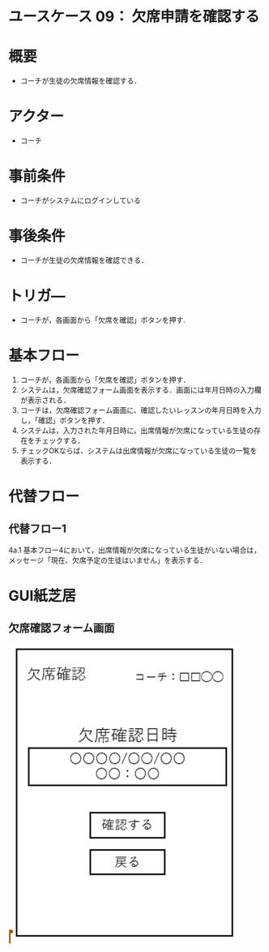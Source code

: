 # ユースケース 09： 欠席申請を確認する
# 概要
- コーチが生徒の欠席情報を確認する．

# アクター
- コーチ
# 事前条件
- コーチがシステムにログインしている
# 事後条件
- コーチが生徒の欠席情報を確認できる．
# トリガ―
- コーチが，各画面から「欠席を確認」ボタンを押す.
# 基本フロー
1. コーチが，各画面から「欠席を確認」ボタンを押す．
1. システムは，欠席確認フォーム画面を表示する．画面には年月日時の入力欄が表示される．
1. コーチは，欠席確認フォーム画面に、確認したいレッスンの年月日時を入力し，「確認」ボタンを押す．
1. システムは，入力された年月日時に，出席情報が欠席になっている生徒の存在をチェックする．
1. チェックOKならば、システムは出席情報が欠席になっている生徒の一覧を表示する．

# 代替フロー
## 代替フロー1
4a.1 基本フロー4において，出席情報が欠席になっている生徒がいない場合は，メッセージ「現在、欠席予定の生徒はいません」を表示する．

# GUI紙芝居
## 欠席確認フォーム画面
<img src="img/usecase09.png">

